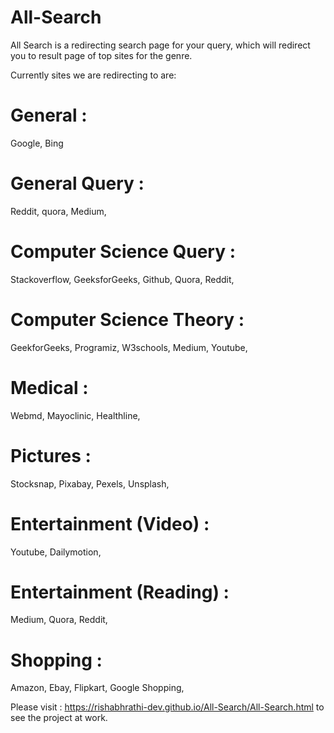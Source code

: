 # All-Search
All Search is a redirecting search page for your query, which will redirect you to result page of top sites for the genre.


Currently sites we are redirecting to are:

# General :
Google,
Bing


# General Query :
Reddit,
quora,
Medium,


# Computer Science Query :
Stackoverflow,
GeeksforGeeks,
Github,
Quora,
Reddit,


# Computer Science Theory :
GeekforGeeks,
Programiz,
W3schools,
Medium,
Youtube,


# Medical :
Webmd,
Mayoclinic,
Healthline,


# Pictures :
Stocksnap,
Pixabay,
Pexels,
Unsplash,


# Entertainment (Video) :
Youtube,
Dailymotion,


# Entertainment (Reading) :
Medium,
Quora,
Reddit,


# Shopping :
Amazon,
Ebay,
Flipkart,
Google Shopping,


Please visit : https://rishabhrathi-dev.github.io/All-Search/All-Search.html  to see the project at work.
